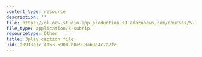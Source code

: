 ```yaml
---
content_type: resource
description: ''
file: https://ol-ocw-studio-app-production.s3.amazonaws.com/courses/5-111-principles-of-chemical-science-fall-2008/a0933a7c41535908b0e98ab9e4c7a7fe_Y9QVFYjiOIA.vtt
file_type: application/x-subrip
resourcetype: Other
title: 3play caption file
uid: a0933a7c-4153-5908-b0e9-8ab9e4c7a7fe
---
```

